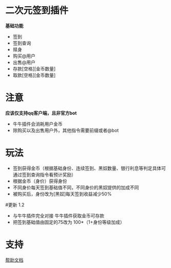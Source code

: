 # 二次元签到插件

**基础功能**
 - 签到
 - 签到查询
 - 赎身
 - 购买@用户
 - 出售@用户
 - 存款[空格][金币数量]
 - 取款[空格][金币数量]

# 注意
**应该仅支持qq客户端，且非官方bot**
- 牛牛插件会消耗用户金币
- 除购买以及出售用户外，其他指令需要前缀或者@bot
# 玩法
- 签到获得金币（根据基础身份、连续签到、黑奴数量、银行利息等判定具体可通过签到查询指令看预计奖励）
- 根据金币（身价）获得身份
- 不同身价每天签到基础值不同，不同身价的黑奴提供的加成不同
- 被购买后，身份改为[黑奴]每天签到收益减少50%

#更新
1.2
- 与牛牛插件完全对接 牛牛插件获取金币可存款
- 把签到基础值由固定的75改为 100*（1+身份等级加成）



# 支持

[帮助文档](https://astrbot.app)
